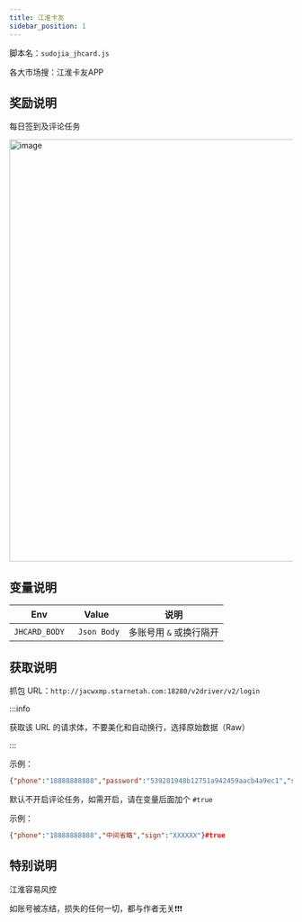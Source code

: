 ```yaml
---
title: 江淮卡友
sidebar_position: 1
---
```


脚本名：`sudojia_jhcard.js`

各大市场搜：江淮卡友APP

## 奖励说明

每日签到及评论任务

<img src="https://pic.rmb.bdstatic.com/bjh/240930/6be5c66c72e5fd21eb2206fabc2f2c0a9796.png" alt="image" height="750"/>

## 变量说明

|      Env      |    Value     |          说明           |
| :-----------: | :----------: | :---------------------: |
| `JHCARD_BODY` | ` Json Body` | 多账号用 `&` 或换行隔开 |

## 获取说明

抓包 URL：`http://jacwxmp.starnetah.com:18280/v2driver/v2/login`

:::info

获取该 URL 的请求体，不要美化和自动换行，选择原始数据（Raw）

:::

示例：

```json
{"phone":"18888888888","password":"539281948b12751a942459aacb4a9ec1","sendMessageKey":"1aorcomF5n2EVd7Tc6w","deviceType":"1","appType":"0","sign":"XXXXXX"}
```

默认不开启评论任务，如需开启，请在变量后面加个 `#true`

示例：

```json
{"phone":"18888888888","中间省略","sign":"XXXXXX"}#true
```

## 特别说明

江淮容易风控

如账号被冻结，损失的任何一切，都与作者无关❗️❗️❗️
